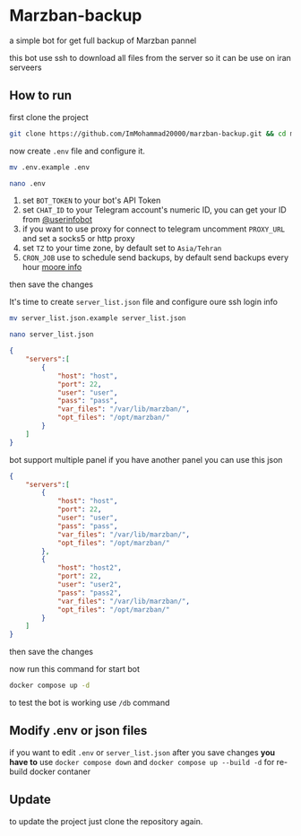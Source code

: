 # Marzban-backup
a simple bot for get full backup of Marzban pannel

this bot use ssh to download all files from the server so it can be use on iran serveers

## How to run

first clone the project 

```bash
git clone https://github.com/ImMohammad20000/marzban-backup.git && cd marzban-backup
```

now create `.env` file and configure it.

```bash
mv .env.example .env
```

```bash
nano .env
```

1. set `BOT_TOKEN` to your bot's API Token
2. set `CHAT_ID` to your Telegram account's numeric ID, you can get your ID from [@userinfobot](https://t.me/userinfobot)
3. if you want to use proxy for connect to telegram uncomment `PROXY_URL` and set a socks5 or http proxy 
4. set `TZ` to your time zone, by default set to `Asia/Tehran`
5. `CRON_JOB` use to schedule send backups, by default send backups every hour [moore info](https://crontab.guru/examples.html)

then save the changes

It's time to create `server_list.json` file and configure oure ssh login info 

```bash
mv server_list.json.example server_list.json
```

```bash
nano server_list.json
```

```json
{
    "servers":[
        {
            "host": "host",
            "port": 22,
            "user": "user",
            "pass": "pass",
            "var_files": "/var/lib/marzban/",
            "opt_files": "/opt/marzban/"
        }
    ]
}
```

bot support multiple panel if you have another panel you can use this json

```json
{
    "servers":[
        {
            "host": "host",
            "port": 22,
            "user": "user",
            "pass": "pass",
            "var_files": "/var/lib/marzban/",
            "opt_files": "/opt/marzban/"
        },
        {
            "host": "host2",
            "port": 22,
            "user": "user2",
            "pass": "pass2",
            "var_files": "/var/lib/marzban/",
            "opt_files": "/opt/marzban/"
        }
    ]
}
```

then save the changes

now run this command for start bot


```bash
docker compose up -d
```

to test the bot is working use `/db` command

## Modify .env or json files

if you want to edit `.env` or `server_list.json` after you save changes **you have to** use `docker compose down` and `docker compose up --build -d` for re-build docker contaner

## Update

to update the project just clone the repository again.
